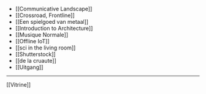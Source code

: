 - [[Communicative Landscape]]
- [[Crossroad, Frontline]]
- [[Een spielgoed van metaal]]
- [[Introduction to Architecture]]
- [[Musique Normale]]
-  [[Offline IoT]]
- [[sci in the living room]]
- [[Shutterstock]]
- [[de la cruaute]]
- [[Uitgang]]

---
[[Vitrine]]